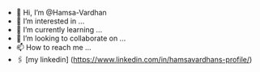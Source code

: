 - 👋 Hi, I’m @Hamsa-Vardhan
- 👀 I’m interested in ...
- 🌱 I’m currently learning ...
- 💞️ I’m looking to collaborate on ...
- 📫 How to reach me ...
- 🖇 [my linkedin] (https://www.linkedin.com/in/hamsavardhans-profile/)

<!---
Hamsa-Vardhan/Hamsa-Vardhan is a ✨ special ✨ repository because its `README.md` (this file) appears on your GitHub profile.
You can click the Preview link to take a look at your changes.
--->
